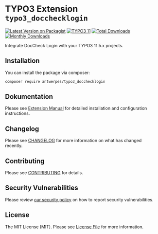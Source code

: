 # TYPO3 Extension `typo3_docchecklogin`

[![Latest Version on Packagist](https://img.shields.io/packagist/v/antwerpes/typo3-docchecklogin.svg?style=flat-square)](https://packagist.org/packages/antwerpes/typo3-docchecklogin)
[![TYPO3 11](https://img.shields.io/badge/TYPO3-11-orange.svg)](https://get.typo3.org/version/11)
[![Total Downloads](https://poser.pugx.org/antwerpes/typo3-docchecklogin/d/total)](https://packagist.org/packages/antwerpes/typo3-docchecklogin)
[![Monthly Downloads](https://poser.pugx.org/antwerpes/typo3-docchecklogin/d/monthly)](https://packagist.org/packages/antwerpes/typo3-docchecklogin)

Integrate DocCheck Login with your TYPO3 11.5.x projects.

## Installation

You can install the package via composer:

```bash
composer require antwerpes/typo3_docchecklogin
```

## Dokumentation

Please see [Extension Manual](https://docs.typo3.org/p/antwerpes/typo3-docchecklogin/1.0/en-us/) for detailed installation and configuration instructions.

## Changelog

Please see [CHANGELOG](CHANGELOG.md) for more information on what has changed recently.

## Contributing

Please see [CONTRIBUTING](https://github.com/spatie/.github/blob/main/CONTRIBUTING.md) for details.

## Security Vulnerabilities

Please review [our security policy](../../security/policy) on how to report security vulnerabilities.

## License

The MIT License (MIT). Please see [License File](LICENSE.md) for more information.
